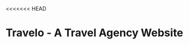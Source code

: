 <<<<<<< HEAD
# Travelo - A Travel Agency Website
<!-- 
![Travelo Logo](./assets/images/travelo-logo.svg) -->

<!-- Welcome to  - your one-stop destination for all your travel needs! This is the GitHub repository for the Travelo travel agency website, where you can explore and collaborate on building an amazing platform for travelers.

## Table of Contents

1. [Introduction](#introduction)
2. [Features](#features)
3. [Installation](#installation)
4. [Contributors](#contributors)
5. [Terms of Use](#terms-of-use)

## Introduction

Travelo is a web application designed to offer a user-friendly and convenient way for travelers to explore destinations, find the best deals on flights, hotels, and tours, and easily plan their dream vacations. The platform provides comprehensive information about various locations, including tourist attractions, local culture, and travel tips.

This GitHub repository serves as a collaborative space for developers and designers to contribute to the project, share ideas, report issues, and work together to make Travelo the best travel agency website on the internet.

## Features

Travelo aims to provide a seamless experience for travelers, and some of the key features include:

- **Responsiveness**: Travelo offers a fully responsive design, ensuring seamless user experiences across all devices.

- **User-Friendly GUI**: Travelo integrates with flight booking APIs to enable users to find and book the best flight options for their trips.

- **Scheduled Booking**: Users can conveniently schedule bookings for flights, hotels, and tours in advance through Travelo.

- **Exciting Packages**: Travelo presents a collection of exciting and curated tour packages, promising memorable travel experiences.

- **Variety of Options**: Travelo offers a wide range of travel options, from destinations to hotels and tour packages, catering to diverse preferences.

- **Search Menu**: A comprehensive search menu allows users to quickly find their desired destinations, accommodations, and activities on Travelo.

- **Package Ratings**: Travelo allows users to check reviews and ratings for destinations, hotels, and tours.

## Installation

To set up Travelo on your local machine for development or testing purposes, follow these steps: -->

<!-- 1. Clone the repository to your local machine using the following command:
   ```
 
   ```

2. Navigate to the project directory:
   ```
   cd travelo
   ```

3. Install the required dependencies:
   ```
   npm install
   ```

4. Create a configuration file (e.g., `config.js`) to store environment-specific settings. You can use `config.js.example` as a template.

5. Set up the required databases and API keys for services like flight booking and hotel reservations.







## Terms of Use

Travelo is open-source website based on travel agency developed with the help of HTML, CSS and JavaScript.
You can edit and modify!


We hope you enjoy your experience with Travelo! If you encounter any issues or have suggestions, please feel free to raise them in the Issues section of this repository. Happy travelling! 🌍✈️
=======
# Fly-baraka
fLYBARAKA is open-source website based on travel agency developed with the help of HTML, CSS and JavaScript.
>>>>>>> 56d50b8 (Initial commit)
# flybaraka -->

